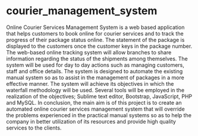 # courier_management_system
Online Courier Services Management System is a web based application that helps customers to book online for courier services and to track the progress of their package status online. The statement of the package is displayed to the customers once the customer keys in the package number. The web-based online tracking system will allow branches to share information regarding the status of the shipments among themselves. The system will be used for day to day actions such as managing customers, staff and office details. The system is designed to automate the existing manual system so as to assist in the management of packages in a more effective manner. The system will achieve its objectives in which the waterfall methodology will be used. Several tools will be employed in the realization of the objectives; Sublime text editor, Bootstrap, JavaScript, PHP and MySQL. In conclusion, the main aim is of this project is to create an automated online courier services management system that will override the problems experienced in the practical manual systems so as to help the company in better utilization of its resources and provide high quality services to the clients.
